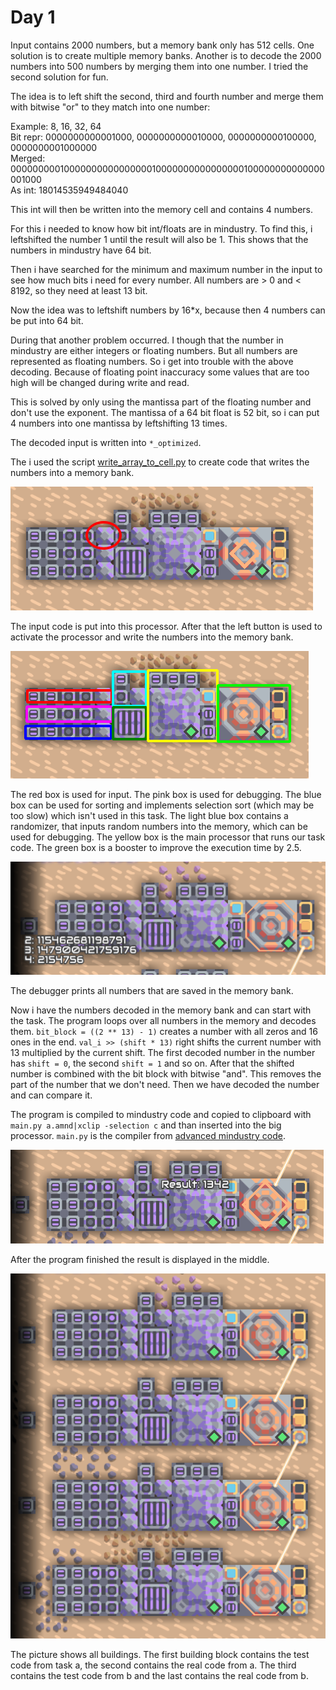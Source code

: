 # Day 1

Input contains 2000 numbers, but a memory bank only has 512 cells. One solution is to create multiple memory banks. Another is to decode the 2000 numbers into 500 numbers by merging them into one number. I tried the second solution for fun.

The idea is to left shift the second, third and fourth number and merge them with bitwise "or" to they match into one number:

Example: 8, 16, 32, 64  
Bit repr: 0000000000001000, 0000000000010000, 0000000000100000, 0000000001000000  
Merged: 0000000001000000000000000010000000000000000100000000000000001000  
As int: 18014535949484040

This int will then be written into the memory cell and contains 4 numbers.

For this i needed to know how bit int/floats are in mindustry. To find this, i leftshifted the number 1 until the result will also be 1. This shows that the numbers in mindustry have 64 bit.

Then i have searched for the minimum and maximum number in the input to see how much bits i need for every number. All numbers are > 0 and < 8192, so they need at least 13 bit.

Now the idea was to leftshift numbers by 16*x, because then 4 numbers can be put into 64 bit.

During that another problem occurred. I though that the number in mindustry are either integers or floating numbers. But all numbers are represented as floating numbers. So i get into trouble with the above decoding. Because of floating point inaccuracy some values that are too high will be changed during write and read.

This is solved by only using the mantissa part of the floating number and don't use the exponent. The mantissa of a 64 bit float is 52 bit, so i can put 4 numbers into one mantissa by leftshifting 13 times.

The decoded input is written into `*_optimized`.

The i used the script [write_array_to_cell.py](https://github.com/Bergiu/AdvancedMindustryLogic/blob/main/aoc/write_array_to_cell.py) to create code that writes the numbers into a memory bank.

![](./input_proc.png)

The input code is put into this processor. After that the left button is used to activate the processor and write the numbers into the memory bank.

![](./schemata.png)

The red box is used for input. The pink box is used for debugging. The blue box can be used for sorting and implements selection sort (which may be too slow) which isn't used in this task. The light blue box contains a randomizer, that inputs random numbers into the memory, which can be used for debugging. The yellow box is the main processor that runs our task code. The green box is a booster to improve the execution time by 2.5.

![](./debug.png)

The debugger prints all numbers that are saved in the memory bank.

Now i have the numbers decoded in the memory bank and can start with the task. The program loops over all numbers in the memory and decodes them. `bit_block = ((2 ** 13) - 1)` creates a number with all zeros and 16 ones in the end. `val_i >> (shift * 13)` right shifts the current number with 13 multiplied by the current shift. The first decoded number in the number has `shift = 0`, the second `shift = 1` and so on. After that the shifted number is combined with the bit block with bitwise "and". This removes the part of the number that we don't need. Then we have decoded the number and can compare it.

The program is compiled to mindustry code and copied to clipboard with `main.py a.amnd|xclip -selection c` and than inserted into the big processor. `main.py` is the compiler from [advanced mindustry code](https://github.com/Bergiu/AdvancedMindustryLogic/blob/main/main.py).

![](./finished.png)

After the program finished the result is displayed in the middle.


![](./all.png)

The picture shows all buildings. The first building block contains the test code from task a, the second contains the real code from a. The third contains the test code from b and the last contains the real code from b.
